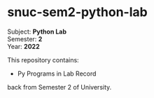 # snuc-sem2-python-lab

Subject: <b>Python Lab</b> <br>
Semester: <b>2</b> <br>
Year: <b>2022</b>

This repository contains:
* Py Programs in Lab Record

back from Semester 2 of University.
